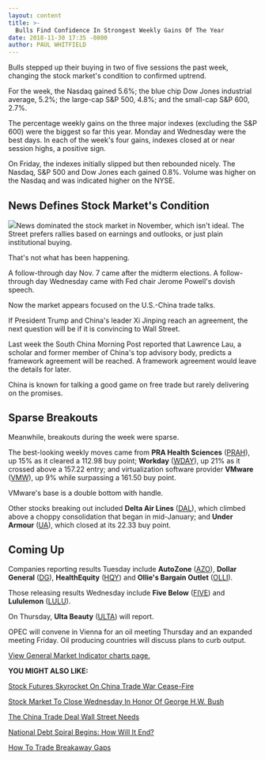 ```yaml
---
layout: content
title: >-
  Bulls Find Confidence In Strongest Weekly Gains Of The Year
date: 2018-11-30 17:35 -0800
author: PAUL WHITFIELD
---
```






Bulls stepped up their buying in two of five sessions the past week, changing the stock market's condition to confirmed uptrend.




For the week, the Nasdaq gained 5.6%; the blue chip Dow Jones industrial average, 5.2%; the large-cap S&P 500, 4.8%; and the small-cap S&P 600, 2.7%.


The percentage weekly gains on the three major indexes (excluding the S&P 600) were the biggest so far this year. Monday and Wednesday were the best days. In each of the week's four gains, indexes closed at or near session highs, a positive sign.


On Friday, the indexes initially slipped but then rebounded nicely. The Nasdaq, S&P 500 and Dow Jones each gained 0.8%. Volume was higher on the Nasdaq and was indicated higher on the NYSE.


News Defines Stock Market's Condition
-------------------------------------


![](https://www.investors.com/wp-content/uploads/2018/11/MP113018-294x300.jpg)News dominated the stock market in November, which isn't ideal. The Street prefers rallies based on earnings and outlooks, or just plain institutional buying.


That's not what has been happening.


A follow-through day Nov. 7 came after the midterm elections. A follow-through day Wednesday came with Fed chair Jerome Powell's dovish speech.


Now the market appears focused on the U.S.-China trade talks.


If President Trump and China's leader Xi Jinping reach an agreement, the next question will be if it is convincing to Wall Street.


Last week the South China Morning Post reported that Lawrence Lau, a scholar and former member of China's top advisory body, predicts a framework agreement will be reached. A framework agreement would leave the details for later.


China is known for talking a good game on free trade but rarely delivering on the promises.


Sparse Breakouts
----------------


Meanwhile, breakouts during the week were sparse.


The best-looking weekly moves came from **PRA Health Sciences** ([PRAH](https://research.investors.com/quote.aspx?symbol=PRAH)), up 15% as it cleared a 112.98 buy point; **Workday** ([WDAY](https://research.investors.com/quote.aspx?symbol=WDAY)), up 21% as it crossed above a 157.22 entry; and virtualization software provider **VMware** ([VMW](https://research.investors.com/quote.aspx?symbol=VMW)), up 9% while surpassing a 161.50 buy point.


VMware's base is a double bottom with handle.


Other stocks breaking out included **Delta Air Lines** ([DAL](https://research.investors.com/quote.aspx?symbol=DAL)), which climbed above a choppy consolidation that began in mid-January; and **Under Armour** ([UA](https://research.investors.com/quote.aspx?symbol=UA)), which closed at its 22.33 buy point.


Coming Up
---------


Companies reporting results Tuesday include **AutoZone** ([AZO](https://research.investors.com/quote.aspx?symbol=AZO)), **Dollar General** ([DG](https://research.investors.com/quote.aspx?symbol=DG)), **HealthEquity** ([HQY](https://research.investors.com/quote.aspx?symbol=HQY)) and **Ollie's Bargain Outlet** ([OLLI](https://research.investors.com/quote.aspx?symbol=OLLI)).


Those releasing results Wednesday include **Five Below** ([FIVE](https://research.investors.com/quote.aspx?symbol=FIVE)) and **Lululemon** ([LULU](https://research.investors.com/quote.aspx?symbol=LULU)).


On Thursday, **Ulta Beauty** ([ULTA](https://research.investors.com/quote.aspx?symbol=ULTA)) will report.


OPEC will convene in Vienna for an oil meeting Thursday and an expanded meeting Friday. Oil producing countries will discuss plans to curb output.


[View General Market Indicator charts page.](https://www.investors.com/wp-content/uploads/2018/11/GMI_120318.pdf)


**YOU MIGHT ALSO LIKE:**


[Stock Futures Skyrocket On China Trade War Cease-Fire](https://www.investors.com/market-trend/stock-market-today/dow-jones-futures-trump-xi-meeting-china-trade-war-truce-apple-stock/)


[Stock Market To Close Wednesday In Honor Of George H.W. Bush](https://www.investors.com/news/nyse-nasdaq-stock-markets-will-close-president-george-h-w-bush/)


[The China Trade Deal Wall Street Needs](https://www.investors.com/news/economy/trump-xi-meeting-china-trade-deal-wall-street/)


[National Debt Spiral Begins: How Will It End?](https://www.investors.com/news/us-national-debt-spirals-washington-budget-deficit-spending/)


[How To Trade Breakaway Gaps](https://www.investors.com/how-to-invest/investors-corner/breakaway-gap-the-art-of-the-breakout/)




